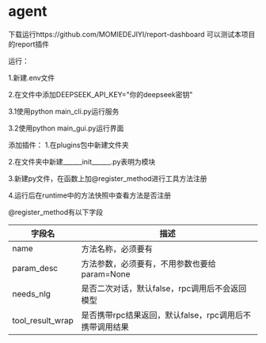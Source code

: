 # agent

下载运行https://github.com/MOMIEDEJIYI/report-dashboard
可以测试本项目的report插件

运行：

1.新建.env文件

2.在文件中添加DEEPSEEK_API_KEY="你的deepseek密钥"

3.1使用python main_cli.py运行服务

3.2使用python main_gui.py运行界面



添加插件：
1.在plugins包中新建文件夹

2.在文件夹中新建______init______.py表明为模块

3.新建py文件，在函数上加@register_method进行工具方法注册

4.运行后在runtime中的方法快照中查看方法是否注册



@register_method有以下字段

| 字段名           | 描述                                                    |
| ---------------- | ------------------------------------------------------- |
| name             | 方法名称，必须要有                                      |
| param_desc       | 方法参数，必须要有，不用参数也要给param=None            |
| needs_nlg        | 是否二次对话，默认false，rpc调用后不会返回模型          |
| tool_result_wrap | 是否携带rpc结果返回，默认false，rpc调用后不携带调用结果 |

